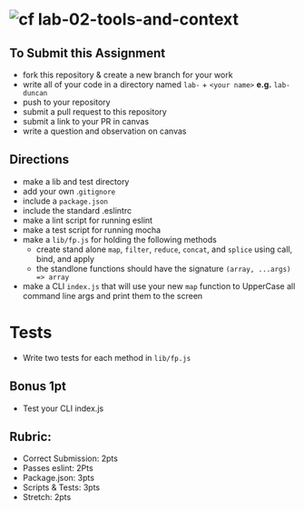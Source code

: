 ![cf](https://i.imgur.com/7v5ASc8.png) lab-02-tools-and-context
======

## To Submit this Assignment
  * fork this repository & create a new branch for your work
  * write all of your code in a directory named `lab-` + `<your name>` **e.g.** `lab-duncan`
  * push to your repository
  * submit a pull request to this repository
  * submit a link to your PR in canvas
  * write a question and observation on canvas

## Directions
* make a lib and test directory
* add your own .`gitignore`
* include a `package.json`
* include the standard .eslintrc
* make a lint script for running eslint
* make a test script for running mocha
* make a `lib/fp.js` for holding the following methods
  * create stand alone `map`, `filter`, `reduce`, `concat`, and `splice` using  call, bind, and apply 
  * the standlone functions should have the signature `(array, ...args) => array`
* make a CLI `index.js` that will use your new `map` function to UpperCase all command line args and print them to the screen

# Tests
* Write two tests for each method in `lib/fp.js`

## Bonus 1pt 
* Test your CLI index.js 

## Rubric:
* Correct Submission: 2pts
* Passes eslint: 2Pts
* Package.json: 3pts
* Scripts & Tests: 3pts
* Stretch: 2pts 
